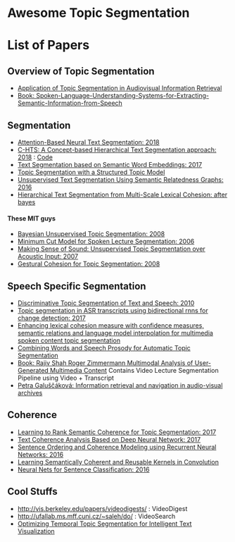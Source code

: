 # Awesome Topic Segmentation

# List of Papers 

## Overview of Topic Segmentation
- [Application of Topic Segmentation in Audiovisual Information Retrieval](https://www.mff.cuni.cz/veda/konference/wds/proc/pdf12/WDS12_120_i3_Galuscakova.pdf)
- [Book: Spoken-Language-Understanding-Systems-for-Extracting-Semantic-Information-from-Speech](https://libgen.pw/download/book/5a1f05023a044650f509e060)

## Segmentation
- [Attention-Based Neural Text Segmentation: 2018](https://sci-hub.tw/10.1007/978-3-319-76941-7)
- [C-HTS: A Concept-based Hierarchical Text Segmentation approach: 2018](http://www.lrec-conf.org/proceedings/lrec2018/pdf/806.pdf) : [Code](https://github.com/bayomim/C-HTS)
- [Text Segmentation based on Semantic Word Embeddings: 2017](https://arxiv.org/pdf/1503.05543.pdf)
- [Topic Segmentation with a Structured Topic Model](http://www.aclweb.org/anthology/N13-1019)
- [Unsupervised Text Segmentation Using Semantic Relatedness Graphs: 2016](http://www.aclweb.org/anthology/S16-2016)
- [Hierarchical Text Segmentation from Multi-Scale Lexical Cohesion: after bayes](http://www.aclweb.org/anthology/N09-1040)

#### These MIT guys
- [Bayesian Unsupervised Topic Segmentation: 2008 ](https://people.csail.mit.edu/regina/my_papers/EMNLP_BUTS.pdf)
- [Minimum Cut Model for Spoken Lecture Segmentation: 2006](https://people.csail.mit.edu/regina/my_papers/seg.pdf)
- [Making Sense of Sound: Unsupervised Topic Segmentation over Acoustic Input: 2007](http://people.csail.mit.edu/jrg/2007/igor-acl07.pdf)
- [Gestural Cohesion for Topic Segmentation: 2008](https://people.csail.mit.edu/regina/my_papers/gest_seg.pdf)

## Speech Specific Segmentation
- [Discriminative Topic Segmentation of Text and Speech: 2010](http://proceedings.mlr.press/v9/mohri10a/mohri10a.pdf)
- [Topic segmentation in ASR transcripts using bidirectional rnns for change detection: 2017](https://hal.archives-ouvertes.fr/hal-01599682/document)
- [Enhancing lexical cohesion measure with confidence measures, semantic relations and language model interpolation for multimedia spoken content topic segmentation](https://hal.archives-ouvertes.fr/hal-00645705/document)
- [Combining Words and Speech Prosody for Automatic Topic Segmentation](https://pdfs.semanticscholar.org/6d3e/302771f3726b4535b269b4c80bcb75a7ae98.pdf?_ga=2.20849528.1108822019.1528889844-474428407.1528889844)
- [Book: Rajiv Shah Roger Zimmermann Multimodal Analysis of User-Generated Multimedia Content](https://libgen.pw/download/book/5a7007373a04464df78f5b45) Contains Video Lecture Segmentation Pipeline using Video + Transcript
- [Petra Galuščáková: Information retrieval and navigation in audio-visual archives](https://dspace.cuni.cz/bitstream/handle/20.500.11956/95535/140063010.pdf?sequence=1)

## Coherence 
- [Learning to Rank Semantic Coherence for Topic Segmentation: 2017](http://www.aclweb.org/anthology/D17-1139)
- [Text Coherence Analysis Based on Deep Neural Network: 2017](https://arxiv.org/pdf/1710.07770.pdf)
- [Sentence Ordering and Coherence Modeling using Recurrent Neural Networks: 2016](https://arxiv.org/pdf/1611.02654.pdf)
- [Learning Semantically Coherent and Reusable Kernels in Convolution](https://arxiv.org/pdf/1608.00466.pdf)
- [Neural Nets for Sentence Classification: 2016](https://arxiv.org/pdf/1608.00466.pdf)

## Cool Stuffs

- http://vis.berkeley.edu/papers/videodigests/ : VideoDigest
- http://ufallab.ms.mff.cuni.cz/~saleh/do/ : VideoSearch
- [Optimizing Temporal Topic Segmentation for Intelligent Text Visualization](http://shixialiu.com/publications/topicsegmentation/paper.pdf)
